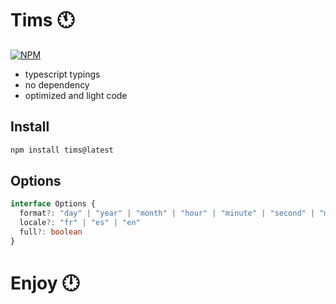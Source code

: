 
# Tims 🕚 

[![NPM](https://nodei.co/npm/tims.png?compact=true)](https://npmjs.org/package/tims)

- typescript typings
- no dependency
- optimized and light code

## Install

```bash
npm install tims@latest
```

## Options

```ts
interface Options {
  format?: "day" | "year" | "month" | "hour" | "minute" | "second" | "ms"
  locale?: "fr" | "es" | "en"
  full?: boolean
}
```

# Enjoy 🕛
